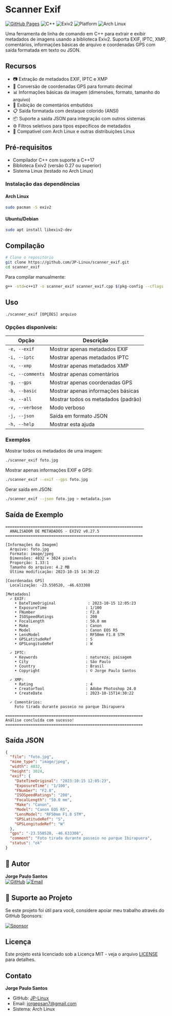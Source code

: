 # Scanner Exif

[![GitHub Pages](https://img.shields.io/badge/GitHub%20Pages-Live-brightgreen)](https://jp-linux.github.io)
![C++](https://img.shields.io/badge/C++-17-blue.svg)
![Exiv2](https://img.shields.io/badge/Exiv2-0.27%2B-green.svg)
![Platform](https://img.shields.io/badge/Platform-Linux-lightgrey.svg)
![Arch Linux](https://img.shields.io/badge/Arch_Linux-Supported-brightgreen.svg)

Uma ferramenta de linha de comando em C++ para extrair e exibir metadados de imagens usando a biblioteca Exiv2. Suporta EXIF, IPTC, XMP, comentários, informações básicas de arquivo e coordenadas GPS com saída formatada em texto ou JSON.

## Recursos

- 📷 Extração de metadados EXIF, IPTC e XMP
- 📍 Conversão de coordenadas GPS para formato decimal
- 📊 Informações básicas da imagem (dimensões, formato, tamanho do arquivo)
- 💬 Exibição de comentários embutidos
- 📋 Saída formatada com destaque colorido (ANSI)
- 📦 Suporte a saída JSON para integração com outros sistemas
- ⚙️ Filtros seletivos para tipos específicos de metadados
- 🐧 Compatível com Arch Linux e outras distribuições Linux

## Pré-requisitos

- Compilador C++ com suporte a C++17
- Biblioteca Exiv2 (versão 0.27 ou superior)
- Sistema Linux (testado no Arch Linux)

### Instalação das dependências

#### Arch Linux
```bash
sudo pacman -S exiv2
```

#### Ubuntu/Debian
```bash
sudo apt install libexiv2-dev
```

## Compilação

```bash
# Clone o repositório
git clone https://github.com/JP-Linux/scanner_exif.git
cd scanner_exif

```

Para compilar manualmente:
```bash
g++ -std=c++17 -o scanner_exif scanner_exif.cpp $(pkg-config --cflags --libs exiv2)
```

## Uso

```
./scanner_exif [OPÇÕES] arquivo
```

### Opções disponíveis:
| Opção             | Descrição                                |
|-------------------|------------------------------------------|
| `-e, --exif`      | Mostrar apenas metadados EXIF            |
| `-i, --iptc`      | Mostrar apenas metadados IPTC            |
| `-x, --xmp`       | Mostrar apenas metadados XMP             |
| `-c, --comments`  | Mostrar apenas comentários               |
| `-g, --gps`       | Mostrar apenas coordenadas GPS           |
| `-b, --basic`     | Mostrar apenas informações básicas       |
| `-a, --all`       | Mostrar todos os metadados (padrão)      |
| `-v, --verbose`   | Modo verboso                             |
| `-j, --json`      | Saída em formato JSON                    |
| `-h, --help`      | Mostrar esta ajuda                       |

### Exemplos

Mostrar todos os metadados de uma imagem:
```bash
./scanner_exif foto.jpg
```

Mostrar apenas informações EXIF e GPS:
```bash
./scanner_exif --exif --gps foto.jpg
```

Gerar saída em JSON:
```bash
./scanner_exif --json foto.jpg > metadata.json
```

## Saída de Exemplo

```
============================================================
  ANALISADOR DE METADADOS - EXIV2 v0.27.5
============================================================

[Informações da Imagem]
  Arquivo: foto.jpg
  Formato: image/jpeg
  Dimensões: 4032 × 3024 pixels
  Proporção: 1.33:1
  Tamanho do arquivo: 4.2 MB
  Última modificação: 2023-10-15 14:30:22

[Coordenadas GPS]
  Localização: -23.550520, -46.633308

[Metadados]
  ✓ EXIF:
    • DateTimeOriginal              : 2023-10-15 12:05:23
    • ExposureTime                 : 1/100
    • FNumber                      : F2.8
    • ISOSpeedRatings              : 200
    • FocalLength                  : 50.0 mm
    • Make                         : Canon
    • Model                        : Canon EOS R5
    • LensModel                    : RF50mm F1.8 STM
    • GPSLatitudeRef               : S
    • GPSLongitudeRef              : W

  ✓ IPTC:
    • Keywords                     : natureza; paisagem
    • City                         : São Paulo
    • Country                      : Brasil
    • Copyright                    : © Jorge Paulo Santos

  ✓ XMP:
    • Rating                       : 4
    • CreatorTool                  : Adobe Photoshop 24.0
    • CreateDate                   : 2023-10-15T14:30:22

  ✓ Comentários:
    Foto tirada durante passeio no parque Ibirapuera

============================================================
Análise concluída com sucesso!
============================================================
```

## Saída JSON

```json
{
  "file": "foto.jpg",
  "mime_type": "image/jpeg",
  "width": 4032,
  "height": 3024,
  "exif": {
    "DateTimeOriginal": "2023:10:15 12:05:23",
    "ExposureTime": "1/100",
    "FNumber": "F2.8",
    "ISOSpeedRatings": "200",
    "FocalLength": "50.0 mm",
    "Make": "Canon",
    "Model": "Canon EOS R5",
    "LensModel": "RF50mm F1.8 STM",
    "GPSLatitudeRef": "S",
    "GPSLongitudeRef": "W"
  },
  "gps": "-23.550520, -46.633308",
  "comment": "Foto tirada durante passeio no parque Ibirapuera",
  "status": "ok"
}
```

## 👤 Autor

**Jorge Paulo Santos**  
[![GitHub](https://img.shields.io/badge/GitHub-100000?style=for-the-badge&logo=github&logoColor=white)](https://github.com/JP-Linux)
[![Email](https://img.shields.io/badge/Gmail-D14836?style=for-the-badge&logo=gmail&logoColor=white)](mailto:jorgepsan7@gmail.com)

## 💝 Suporte ao Projeto

Se este projeto foi útil para você, considere apoiar meu trabalho através do GitHub Sponsors:

[![Sponsor](https://img.shields.io/badge/Sponsor-JP_Linux-ea4aaa?style=for-the-badge&logo=githubsponsors)](https://github.com/sponsors/JP-Linux)


## Licença

Este projeto está licenciado sob a Licença MIT - veja o arquivo [LICENSE](LICENSE) para detalhes.

## Contato

**Jorge Paulo Santos**  
- GitHub: [JP-Linux](https://github.com/JP-Linux)  
- Email: jorgepsan7@gmail.com  
- Sistema: Arch Linux  
